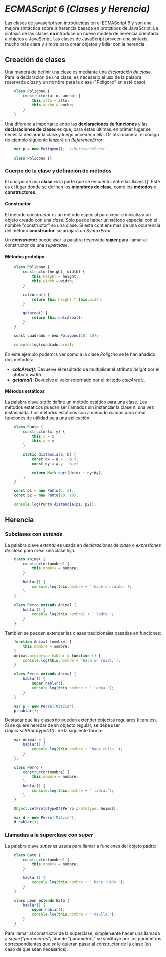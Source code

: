# ***ECMAScript 6 (Clases y Herencia)***

Las clases de javascript son introducidas en el ECMAScript 6 y son una mejora sintáctica sobre la herencia basada en prototipos de JavaScript. La sintaxis de las clases **no** introduce un nuevo modelo de herencia orientada a objetos a JavaScript. Las clases de JavaScript proveen una sintaxis mucho más clara y simple para crear objetos y lidiar con la herencia.


## Creación de clases

Una manera de definir una clase es mediante una *declaración de clase*. Para la declaración de una clase, es necesario el uso de la palabra reservada *class* y un nombre para la clase ("Poligono" en esté caso).

~~~js
    class Poligono {
        constructor(alto, ancho) {
            this.alto = alto;
            this.ancho = ancho;
        }
    }
~~~

Una diferencia importante entre las **declaraciones de funciones** y las **declaraciones de clases** es que, para éstas últimas, en primer lugar se necesita declarar la clase y luego acceder a ella. De otra manera, el código de ejemplo siguiente lanzará un *ReferenceError*:

~~~js
    var p = new Poligono();  //ReferenceError
    
    class Poligono {}
~~~

### Cuerpo de la clase y definición de métodos

El *cuerpo* de una **clase** es la parte que se encuentra entre las llaves {}. Éste es el lugar donde se definen los **miembros de clase**, como los **métodos** o **constructores**.

#### Constructor

El método *constructor* es un método especial para crear e inicializar un objeto creado con una *clase*. Solo puede haber un método especial con el nombre "constructor" en una clase. Si esta contiene mas de una ocurrencia del método **constructor**, se arrojará un *SyntaxError*.

Un **constructor** puede usar la palabra reservada **super** para llamar al constructor de una *superclase*.

#### Métodos prototipo

~~~js
    class Poligono {
        constructor(height, width) {
            this.height = height;
            this.width = width;
        }

        calcArea() {
            return this.height * this.width;
        }

        getarea() {
            return this.calcArea();
        }
    }

    const cuadrado = new Poligono(10, 10);

    console.log(cuadrado.area);
~~~

En este ejemplo podemos ver como a la clase *Poligono* se le han añadido dos métodos:

* ***calcArea()***: Devuelve el resultado de multiplicar el atributo *height* por el atributo *width*.
* ***getarea()***: Devuelve el valor retornado por el método *calcArea()*.

#### Métodos estáticos

La palabra clave *stati*c define un método estático para una clase. Los métodos estáticos pueden ser llamados sin instanciar la clase ni una vez instanciada. Los métodos estáticos son a menudo usados para crear funciones de utilidad para una aplicación.

~~~js
    class Punto {
        constructor(x, y) {
            this.x = x;
            this.y = y;
        }

        static distancia(a, b) {
            const dx = a.x - b.x;
            const dy = a.y - b.y;

            return Math.sqrt(dx*dx + dy*dy);
        }
    }

    const p1 = new Punto(5, 5);
    const p2 = new Punto(10, 10);

    console.log(Punto.distancia(p1, p2));
~~~


## Herencia

### Subclases con *extends*

La palabra clave *extends* es usada en *declaraciones de clase* o *expresiones de clase* para crear una clase hija.

~~~js
    class Animal {
        constructor(nombre) {
            this.nombre = nombre;
        }

        hablar() {
            console.log(this.nombre + ' hace un ruido.');
        }
    }

    class Perro extends Animal {
        hablar() {
            console.log(this.nombre) + ' ladra.';
        }
    }
~~~

También se pueden extender las clases tradicionales basadas en funciones:

~~~js
    function Animal (nombre) {
        this.nombre = nombre;
    }
    Animal.prototype.hablar = function () {
        console.log(this.nombre + 'hace un ruido.');
    }

    class Perro extends Animal {
        hablar() {
            super.hablar();
            console.log(this.nombre + ' ladra.');
        }
    }

    var p = new Perro('Mitzie');
    p.hablar();
~~~

Destacar que las clases no pueden extender objectos regulares (literales). Si se quiere heredar de un objecto regular, se debe user *Object.setPrototypeOf()::* de la siguiente forma:

~~~js
    var Animal = {
        hablar() {
            console.log(this.nombre + 'hace ruido.');
        }
    };

    class Perro {
        constructor(nombre) {
            this.nombre = nombre;
        }
        hablar() {
            console.log(this.nombre + ' ladra.');
        }
    }

    Object.setPrototypeOf(Perro.prototype, Animal);

    var d = new Perro('Mitzie');
    d.hablar();
~~~

### Llamadas a la superclase con *super*

La palabra clave *super* es usada para llamar a funciones del objeto padre:

~~~js
    class Gato { 
        constructor(nombre) {
            this.nombre = nombre;
        }

        hablar() {
            console.log(this.nombre + ' hace ruido.');
        }
    }

    class Leon extends Gato {
        hablar() {
            super.hablar();
            console.log(this.nombre + ' maulla.');
        }
    }
~~~

Para llamar al constructor de la superclase, simplemente hacer una llamada a *super("parametros")*, donde "parametros" se sustituye por los parámetros correspondientes que se le quieran pasar al constructor de la clase (en caso de que sean necesarios).
